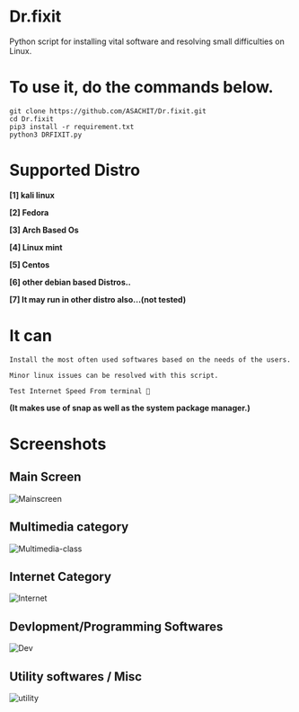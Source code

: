 # Dr.fixit
Python script for installing vital software and resolving small difficulties on Linux.
# To use it, do the commands below.
```
git clone https://github.com/ASACHIT/Dr.fixit.git
cd Dr.fixit
pip3 install -r requirement.txt
python3 DRFIXIT.py
```
# Supported Distro
**[1] kali linux**

**[2] Fedora**

**[3] Arch Based Os**

**[4] Linux mint**

**[5] Centos**

**[6] other debian based Distros..**

**[7] It may run in other distro also...(not tested)**


# It can 
```Install the most often used softwares based on the needs of the users.```

```Minor linux issues can be resolved with this script.```

``` Test Internet Speed From terminal 🤣 ```

**(It makes use of snap as well as the system package manager.)**

# Screenshots
## Main Screen
![Mainscreen](/sc/main.png)

## Multimedia category
![Multimedia-class](/sc/mm.png)

## Internet Category
![Internet](/sc/internet.png)

## Devlopment/Programming Softwares
![Dev](/sc/dev.png)
## Utility softwares / Misc
![utility](/sc/util.png)
